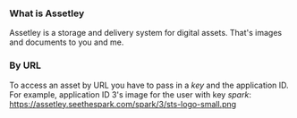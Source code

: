 ### What is Assetley ###
Assetley is a storage and delivery system for digital assets.  That's images and documents to you and me.

### By URL ###
To access an asset by URL you have to pass in a *key* and the application ID.
For example, application ID 3's image for the user with key *spark*:
https://assetley.seethespark.com/spark/3/sts-logo-small.png